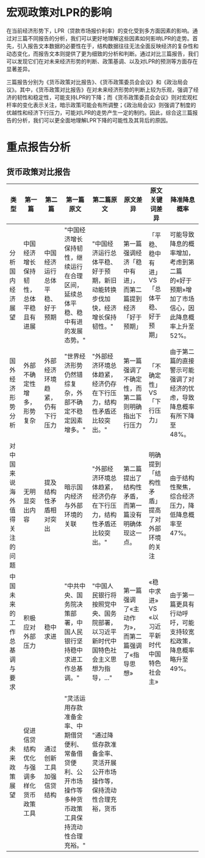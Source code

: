 # 宏观政策对LPR的影响

在当前经济形势下，LPR（贷款市场报价利率）的变化受到多方面因素的影响。通过对三篇不同报告的分析，我们可以更好地理解这些因素如何影响LPR的走势。首先，引入报告文本数据的必要性在于，结构数据往往无法全面反映经济的复杂性和动态变化，而报告文本则提供了更为细致的分析和判断。通过对比三篇报告，我们可以发现它们在对未来经济形势的判断、政策基调、以及对LPR的预测等方面存在显著差异。

三篇报告分别为《货币政策对比报告》、《货币政策委员会会议》和《政治局会议》。其中，《货币政策对比报告》在对未来经济形势的判断上较为乐观，强调了经济的韧性和稳定性，可能支持LPR的下降；而《货币政策委员会会议》则对宏观杠杆率的变化表示关注，暗示政策可能会有所调整；《政治局会议》则强调了制度的优越性和经济下行压力，可能对LPR的走势产生一定的制约。因此，综合这三篇报告的分析，我们可以更全面地理解LPR下降的可能性及其背后的原因。

# 重点报告分析

## 货币政策对比报告
| 类型 | 第一篇 | 第二篇 | 第一篇原文 | 第二篇原文 | 原文差异 | 原文关键词差异 | 降准降息概率 |
|------|-------|-------|-----------|-----------|----------|----------------|----------------|
| 分析国内经济展望 | 中国经济增长保持韧性，总体平稳且有进展 | 中国经济运行总体平稳、好于预期 | "中国经济增长保持韧性，继续运行在合理区间，延续总体平稳、稳中有进的发展态势。" | "中国经济运行总体平稳、好于预期，新旧动能转换步伐加快，经济增长保持韧性。" | 第一篇强调经济「稳中有进」，而第二篇提到经济「好于预期」 | 「平稳、稳中有进」 VS 「总体平稳、好于预期」 | 可能导致降息的概率增加，考虑到第二篇的«好于预期»增加了市场信心，因此降息概率上升至52%。 |
| 国外经济形势分析 | 外部不确定性增多，形势复杂 | 外部经济环境趋紧，仍有下行压力 | "世界经济形势仍然错综复杂，外部不确定不稳定因素增多。" | "外部经济环境总体趋紧，经济仍存在下行压力，结构性矛盾还比较突出。" | 第一篇强调了不确定性，而第二篇则明确指出下行压力 | 「不确定性」 VS 「下行压力」 | 由于第二篇的直接警示可能强调了对经济的忧虑，导致降息概率有所下降至48%。 |
| 对中国来说海外值得关注的问题 | 无明显突出内容 | 提及结构性矛盾相对突出 | 暗示国内经济与外部环境的关联 | "外部经济环境总体趋紧，经济仍存在下行压力，结构性矛盾还比较突出。" | 第二篇提出了结构性矛盾，而第一篇没有明确体现这一点。 | 明确提到「结构性矛盾」提高了对外部环境的关注 | 由于结构性聚焦，综合经济压力，降低降息概率至47%。 |
| 中国未来的工作总基调与要求 | 积极应对外部压力 | 稳中求进 | "中共中央、国务院决策部署，中 国人民银行坚持稳中求进工作总基调。" | "中国人民银行将按照党中央、国务院部署，以习近平新时代中国特色社会主义思想为指导，..." | 第一篇强调了«主动作为»，而第二篇强调了«指导思想» | «稳中求进» VS «以习近平新时代中国特色社会主» | 由于第一篇更具有行动呼吁，可能支持较宽松政策，降息概率略升至49%。 |
| 未来政策展望 | 促进信贷结构优化与强调多样化货币政策工具 | 通过创新工具加强信贷结构 | "灵活运用存款准备金率、中期借贷便利、常备借贷便利、公开市场操作等多种货币政策工具保持流动性合理充裕。" | "通过降低存款准备金率、灵活开展公开市场操作等，保持流动性合理充裕，货币